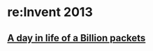 # re:Invent 2013
## [A day in life of a Billion packets][1]






[1]: https://www.youtube.com/watch?v=Zd5hsL-JNY4

